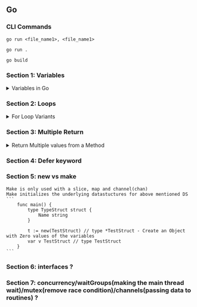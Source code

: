 ## Go

### CLI Commands
```
go run <file_name1>, <file_name1>

go run .

go build 
```
### Section 1: Variables
<details>
<summary>Variables in Go</summary>

- Normal variable
    ```go
    var a int = 10
    ```
- Shorthand
    ```go
    a := 10
    ```
</details>


### Section 2: Loops
<details>
<summary>For Loop Variants</summary>

- Normal For Loop
    ```go
    for i := 0; i < 10; i++ {
        // do something
    }
    ```
- While Loop Style - For Loop
    ```go
    i := 0
    for  i < 10 {
        // do something
        i++
    }
    ```
-  Infinite Loop
    ```go
    for  {
        // do something
    }
   // OR 
    for true  {
        // do something
    }
    ```
</details>


### Section 3: Multiple Return
<details>
<summary>Return Multiple values from a Method</summary>

- Code example
    ```go
    func go() (int error) {
        return 0, nil
    }
  
    func main() {
        i, err := foo()
        if err !=nil {
            panic(err)
        } 
		println(i)
    }
    ```
</details>

### Section 4: Defer keyword

### Section 5: new vs make
    Make is only used with a slice, map and channel(chan)
    Make initializes the underlying datastuctures for above mentioned DS
    ```
        func main() {
            type TypeStruct struct {
                Name string
            }

            t := new(TestStruct) // type *TestStruct - Create an Object with Zero values of the variables
            var v TestStruct // type TestStruct
        }
    ```

### Section 6: interfaces ?
### Section 7: concurrency/waitGroups(making the main thread wait)/mutex(remove race condition)/channels(passing data to routines) ?


